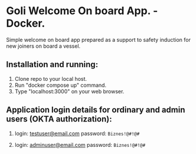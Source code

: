 # Goli Welcome On board App. - Docker.

Simple welcome on board app prepared as a support to safety induction for new joiners on board a vessel. 

**Installation and running:**
---

1. Clone repo to your local host.
2. Run "docker compose up" command.
3. Type "localhost:3000" on your web browser.

**Application login details for ordinary and admin users (OKTA authorization):**
---

1. login: testuser@email.com
   password: `Biznes!@#!@#`

2. login: adminuser@email.com
   password: `Biznes!@#!@#`
   

